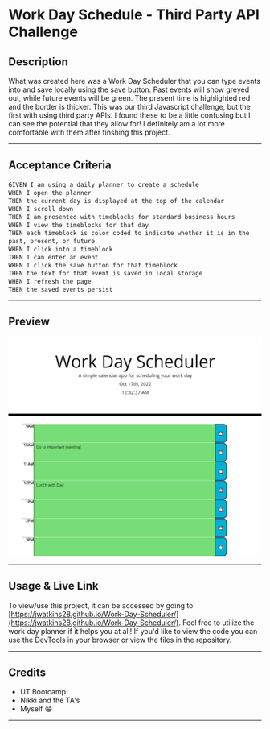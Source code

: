 # Work Day Schedule - Third Party API Challenge

## **Description**

What was created here was a Work Day Scheduler that you can type events into and save locally using the save button. Past events will show greyed out, while future events will be green. The present time is highlighted red and the border is thicker. This was our third Javascript challenge, but the first with using third party APIs. I found these to be a little confusing but I can see the potential that they allow for! I definitely am a lot more comfortable with them after finshing this project. 

---

## **Acceptance Criteria**
```
GIVEN I am using a daily planner to create a schedule
WHEN I open the planner
THEN the current day is displayed at the top of the calendar
WHEN I scroll down
THEN I am presented with timeblocks for standard business hours
WHEN I view the timeblocks for that day
THEN each timeblock is color coded to indicate whether it is in the past, present, or future
WHEN I click into a timeblock
THEN I can enter an event
WHEN I click the save button for that timeblock
THEN the text for that event is saved in local storage
WHEN I refresh the page
THEN the saved events persist
```
---

## **Preview**
![Website Preview](./assets/screenshot.PNG)

---

## **Usage & Live Link**

To view/use this project, it can be accessed by going to [https://jwatkins28.github.io/Work-Day-Scheduler/](https://jwatkins28.github.io/Work-Day-Scheduler/). Feel free to utilize the work day planner if it helps you at all! If you'd like to view the code you can use the DevTools in your browser or view the files in the repository. 

---

## **Credits**

- UT Bootcamp
- Nikki and the TA's
- Myself 😁 

---
